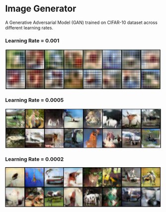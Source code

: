# Image Generator

A Generative Adversarial Model (GAN) trained on CIFAR-10 dataset across different learning rates.

### Learning Rate = 0.001

![Learning Rate = 0.001](./assets/model-1-2.PNG)

### Learning Rate = 0.0005

![Learning Rate = 0.0005](./assets/model-2-3.PNG)

### Learning Rate = 0.0002

![Learning Rate = 0.0002](./assets/model-3-3.PNG)


